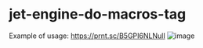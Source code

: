 # jet-engine-do-macros-tag

Example of usage: https://prnt.sc/B5GPI6NLNulI
![image](https://github.com/ihslimn/jet-engine-do-macros-tag/assets/57287929/1c2fa928-50c5-47eb-9187-327b8fc92a2f)
